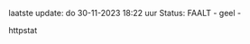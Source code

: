 laatste update: 
do 30-11-2023 18:22   uur 
Status: FAALT - geel - 
<div class="service Y">httpstat</div>